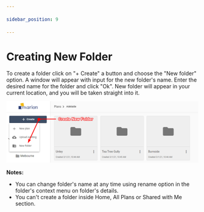 ```yaml
---

sidebar_position: 9

---
```

# Creating New Folder

To create a folder click on "+ Create" a button and choose the "New folder" option. A window will appear with input for the new folder's name. Enter the desired name for the folder and click "Ok". New folder will appear in your current location, and you will be taken straight into it.

![Create New Folder](./assets/Creating_New_Folder.png)

**Notes:**

- You can change folder's name at any time using rename option in the folder's context menu on folder's details.
- You can't create a folder inside Home, All Plans or Shared with Me section.
